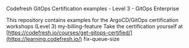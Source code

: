 Codefresh GitOps Certification examples - Level 3 - GitOps Enterprise

This repository contains examples for the ArgoCD/GitOps certification workshops (Level 3)
my-billing-feature
Take the certification yourself at [https://codefresh.io/courses/get-gitops-certified/](https://learning.codefresh.io/)
fix-queue-size